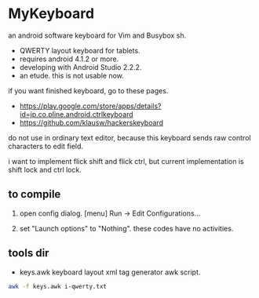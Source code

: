 # MyKeyboard

an android software keyboard for Vim and Busybox sh.

* QWERTY layout keyboard for tablets.
* requires android 4.1.2 or more.
* developing with Android Studio 2.2.2.
* an etude. this is not usable now.

if you want finished keyboard, go to these pages.
* https://play.google.com/store/apps/details?id=jp.co.pline.android.ctrlkeyboard
* https://github.com/klausw/hackerskeyboard


do not use in ordinary text editor,
because this keyboard sends raw control characters to edit field.

i want to implement flick shift and flick ctrl,
but current implementation is shift lock and ctrl lock.

## to compile

1. open config dialog.
[menu] Run -> Edit Configurations...

2. set "Launch options" to "Nothing".
these codes have no activities.

## tools dir
* keys.awk
  keyboard layout xml tag generator awk script.
 ```sh
 awk -f keys.awk i-qwerty.txt
 ```